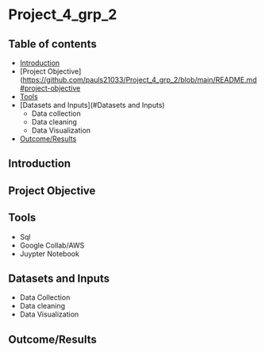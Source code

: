 # Project_4_grp_2

## Table of contents ##
- [Introduction](#Introduction)
- [Project Objective](https://github.com/pauls21033/Project_4_grp_2/blob/main/README.md#project-objective
- [Tools](#Tools)
- [Datasets and Inputs](#Datasets and Inputs)
    + Data collection
    + Data cleaning
    + Data Visualization
- [Outcome/Results](#Outcome/Results)

## Introduction 

## Project Objective

## Tools
+ Sql
+ Google Collab/AWS 
+ Juypter Notebook

## Datasets and Inputs 
- Data Collection
- Data cleaning
- Data Visualization

## Outcome/Results
